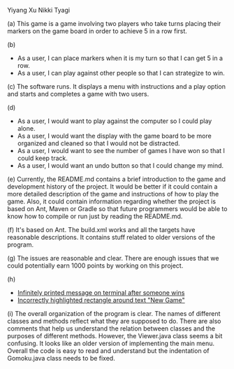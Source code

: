 Yiyang Xu
Nikki Tyagi

(a) This game is a game involving two players who take turns placing their markers on the game board in order to achieve 5 in a row first.

(b)
* As a user, I can place markers when it is my turn so that I can get 5 in a row.
* As a user, I can play against other people so that I can strategize to win.

(c) The software runs. It displays a menu with instructions and a play option and starts and completes a game with two users.

(d)
* As a user, I would want to play against the computer so I could play alone.
* As a user, I would want the display with the game board to be more organized and cleaned so that I would not be distracted.
* As a user, I would want to see the number of games I have won so that I could keep track.
* As a user, I would want an undo button so that I could change my mind.

(e) Currently, the README.md contains a brief introduction to the game and development history of the project. It would be better if it could contain a more detailed description of the game and instructions of how to play the game. Also, it could contain information regarding whether the project is based on Ant, Maven or Gradle so that future programmers would be able to know how to compile or run just by reading the README.md.

(f) It's based on Ant. The build.xml works and all the targets have reasonable descriptions. It contains stuff related to older versions of the program.

(g) The issues are reasonable and clear. There are enough issues that we could potentially earn 1000 points by working on this project.

(h)
* [Infinitely printed message on terminal after someone wins](https://github.com/ucsb-cs56-projects/cs56-games-gomoku/issues/52)
* [Incorrectly highlighted rectangle around text "New Game"](https://github.com/ucsb-cs56-projects/cs56-games-gomoku/issues/53)

(i) The overall organization of the program is clear. The names of different classes and methods reflect what they are supposed to do. There are also comments that help us understand the relation between classes and the purposes of different methods. However, the Viewer.java class seems a bit confusing. It looks like an older version of implementing the main menu. Overall the code is easy to read and understand but the indentation of Gomoku.java class needs to be fixed. 

